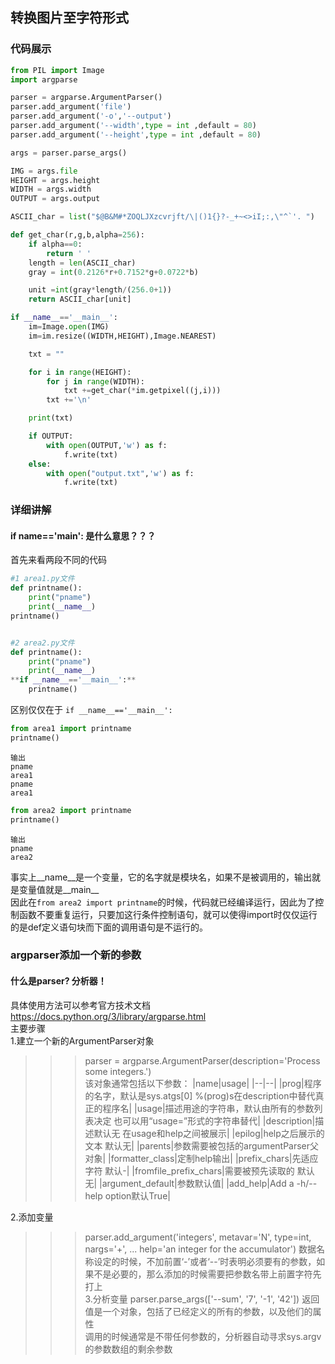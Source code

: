 ## 转换图片至字符形式
### 代码展示

```python
from PIL import Image
import argparse

parser = argparse.ArgumentParser()
parser.add_argument('file')
parser.add_argument('-o','--output')
parser.add_argument('--width',type = int ,default = 80)
parser.add_argument('--height',type = int ,default = 80)

args = parser.parse_args()

IMG = args.file
HEIGHT = args.height
WIDTH = args.width
OUTPUT = args.output

ASCII_char = list("$@B&M#*ZOQLJXzcvrjft/\|()1{}?-_+~<>iI;:,\"^`'. ")

def get_char(r,g,b,alpha=256):
	if alpha==0:
		return ' '
	length = len(ASCII_char)
	gray = int(0.2126*r+0.7152*g+0.0722*b)

	unit =int(gray*length/(256.0+1))
	return ASCII_char[unit] 

if __name__=='__main__':
	im=Image.open(IMG)
	im=im.resize((WIDTH,HEIGHT),Image.NEAREST)

	txt = ""

	for i in range(HEIGHT):
		for j in range(WIDTH):
			txt +=get_char(*im.getpixel((j,i)))
		txt +='\n'

	print(txt)

	if OUTPUT:
		with open(OUTPUT,'w') as f:
			f.write(txt)
	else:
		with open("output.txt",'w') as f:
			f.write(txt)
```
### 详细讲解
#### if __name__=='__main__': 是什么意思？？？
首先来看两段不同的代码
```python
#1 area1.py文件
def printname():	
	print("pname")	
	print(__name__)
printname()


#2 area2.py文件
def printname():	
	print("pname")	
	print(__name__)
**if __name__=='__main__':**
	printname()
```
区别仅仅在于
`if __name__=='__main__':`
```python
from area1 import printname 
printname()
```
	输出
	pname  
	area1  
	pname  
	area1  

```python
from area2 import printname 
printname()
```
	输出  
	pname  
	area2
事实上__name__是一个变量，它的名字就是模块名，如果不是被调用的，输出就是变量值就是__main__  
因此在`from area2 import printname`的时候，代码就已经编译运行，因此为了控制函数不要重复运行，只要加这行条件控制语句，就可以使得import时仅仅运行的是def定义语句块而下面的调用语句是不运行的。  
### argparser添加一个新的参数
#### 什么是parser? 分析器！
具体使用方法可以参考官方技术文档 https://docs.python.org/3/library/argparse.html  
主要步骤  
1.建立一个新的ArgumentParser对象
>>> parser = argparse.ArgumentParser(description='Process some integers.')  
该对象通常包括以下参数：
|name|usage|
|--|--|
|prog|程序的名字，默认是sys.atgs[0] %(prog)s在description中替代真正的程序名|
|usage|描述用途的字符串，默认由所有的参数列表决定 也可以用“usage=”形式的字符串替代|
|description|描述默认无 在usage和help之间被展示|
|epilog|help之后展示的文本 默认无|
|parents|参数需要被包括的argumentParser父对象|
|formatter_class|定制help输出|
|prefix_chars|先适应字符 默认-|
|fromfile_prefix_chars|需要被预先读取的 默认无|
|argument_default|参数默认值|
|add_help|Add a -h/--help option默认True|

2.添加变量
>>> parser.add_argument('integers', metavar='N', type=int, nargs='+',
...                     help='an integer for the accumulator')
数据名称设定的时候，不加前置‘-’或者‘--’时表明必须要有的参数，如果不是必要的，那么添加的时候需要把参数名带上前置字符先打上  
3.分析变量
>>> parser.parse_args(['--sum', '7', '-1', '42'])
返回值是一个对象，包括了已经定义的所有的参数，以及他们的属性  
调用的时候通常是不带任何参数的，分析器自动寻求sys.argv的参数数组的剩余参数

